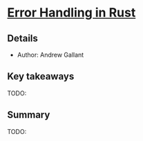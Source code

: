 # [Error Handling in Rust](https://blog.burntsushi.net/rust-error-handling/)

## Details
- Author: Andrew Gallant

## Key takeaways
TODO:

## Summary
TODO:
